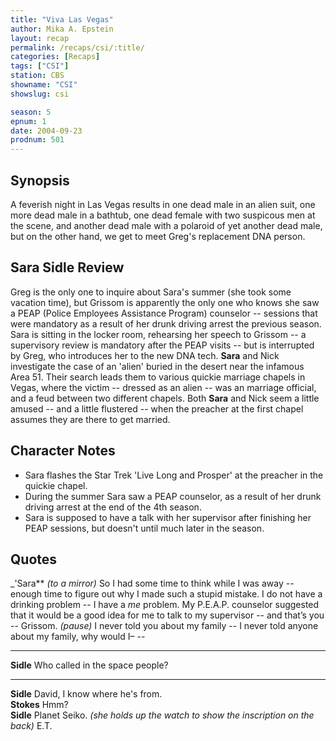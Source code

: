 ```yaml
---
title: "Viva Las Vegas"
author: Mika A. Epstein
layout: recap
permalink: /recaps/csi/:title/
categories: [Recaps]
tags: ["CSI"]
station: CBS
showname: "CSI"
showslug: csi

season: 5  
epnum: 1 
date: 2004-09-23
prodnum: 501 
---
```


## Synopsis

A feverish night in Las Vegas results in one dead male in an alien suit, one more dead male in a bathtub, one dead female with two suspicous men at the scene, and another dead male with a polaroid of yet another dead male, but on the other hand, we get to meet Greg's replacement DNA person.

## Sara Sidle Review

Greg is the only one to inquire about Sara's summer (she took some vacation time), but Grissom is apparently the only one who knows she saw a PEAP (Police Employees Assistance Program) counselor -- sessions that were mandatory as a result of her drunk driving arrest the previous season. Sara is sitting in the locker room, rehearsing her speech to Grissom -- a supervisory review is mandatory after the PEAP visits -- but is interrupted by Greg, who introduces her to the new DNA tech. **Sara** and Nick investigate the case of an 'alien' buried in the desert near the infamous Area 51. Their search leads them to various quickie marriage chapels in Vegas, where the victim -- dressed as an alien -- was an marriage official, and a feud between two different chapels. Both **Sara** and Nick seem a little amused -- and a little flustered -- when the preacher at the first chapel assumes they are there to get married.

## Character Notes

* Sara flashes the Star Trek 'Live Long and Prosper' at the preacher in the quickie chapel.  
* During the summer Sara saw a PEAP counselor, as a result of her drunk driving arrest at the end of the 4th season.  
* Sara is supposed to have a talk with her supervisor after finishing her PEAP sessions, but doesn't until much later in the season.

## Quotes

_'Sara** _(to a mirror)_ So I had some time to think while I was away -- enough time to figure out why I made such a stupid mistake. I do not have a drinking problem -- I have a _me_ problem. My P.E.A.P. counselor suggested that it would be a good idea for me to talk to my supervisor -- and that&#8217;s you -- Grissom. _(pause)_ I never told you about my family -- I never told anyone about my family, why would I&#8211;  --  

- - -

**Sidle** Who called in the space people?

- - -

**Sidle** David, I know where he's from.  
**Stokes** Hmm?  
**Sidle** Planet Seiko. _(she holds up the watch to show the inscription on the back)_ E.T.
